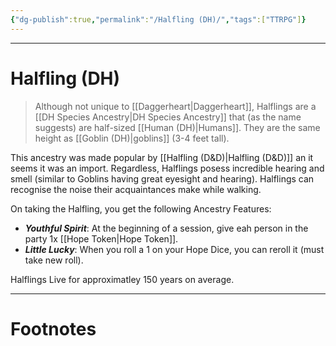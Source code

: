 ```yaml
---
{"dg-publish":true,"permalink":"/Halfling (DH)/","tags":["TTRPG"]}
---
```



---
# Halfling (DH)
> Although not unique to [[Daggerheart\|Daggerheart]], Halflings are a [[DH Species Ancestry\|DH Species Ancestry]] that (as the name suggests) are half-sized [[Human (DH)\|Humans]]. They are the same height as [[Goblin (DH)\|goblins]] (3-4 feet tall).

This ancestry was made popular by [[Halfling (D&D)\|Halfling (D&D)]] an it seems it was an import.
Regardless, Halflings posess incredible hearing and smell (similar to Goblins having great eyesight and hearing). Halflings can recognise the noise their acquaintances make while walking.

On taking the Halfling, you get the following Ancestry Features:
- ***Youthful Spirit***: At the beginning of a session, give eah person in the party 1x [[Hope Token\|Hope Token]].
- ***Little Lucky***: When you roll a 1 on your Hope Dice, you can reroll it (must take new roll).

Halflings Live for approximatley 150 years on average.

---
# Footnotes